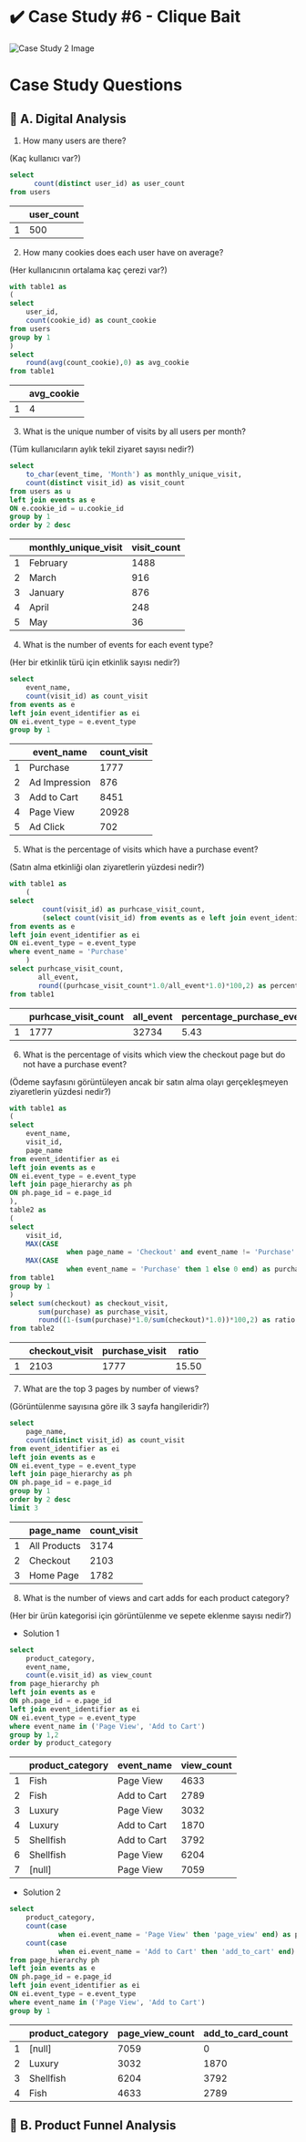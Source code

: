 # :heavy_check_mark: Case Study #6 - Clique Bait
![Case Study 2 Image](https://8weeksqlchallenge.com/images/case-study-designs/6.png)

# Case Study Questions

## :pushpin: A. Digital Analysis

1. How many users are there?

(Kaç kullanıcı var?)
````sql
select 
      count(distinct user_id) as user_count 
from users
````
|       | user_count |
|-------|------------|
|   1   |    500     |

2. How many cookies does each user have on average?

(Her kullanıcının ortalama kaç çerezi var?)
````sql
with table1 as 
(
select 
	user_id,
	count(cookie_id) as count_cookie	
from users 
group by 1
)
select 
	round(avg(count_cookie),0) as avg_cookie
from table1
````
|       | avg_cookie |
|-------|------------|
|   1   |     4      |

3. What is the unique number of visits by all users per month?

(Tüm kullanıcıların aylık tekil ziyaret sayısı nedir?)
````sql
select 
	to_char(event_time, 'Month') as monthly_unique_visit,
	count(distinct visit_id) as visit_count
from users as u
left join events as e
ON e.cookie_id = u.cookie_id
group by 1
order by 2 desc
````

|       | monthly_unique_visit | visit_count |
|-------|----------------------|-------------|
|   1   |      February        |     1488    |
|   2   |      March           |     916     |
|   3   |      January         |     876     |
|   4   |      April           |     248     |
|   5   |      May             |     36      |

4. What is the number of events for each event type?

(Her bir etkinlik türü için etkinlik sayısı nedir?)
````sql
select 
	event_name,
	count(visit_id) as count_visit
from events as e
left join event_identifier as ei
ON ei.event_type = e.event_type
group by 1
````
|       |  event_name   | count_visit |
|-------|---------------|-------------|
|   1   |   Purchase    |     1777    |
|   2   | Ad Impression |     876     |
|   3   | Add to Cart   |     8451    |
|   4   |  Page View    |    20928    |
|   5   |   Ad Click    |     702     |

5. What is the percentage of visits which have a purchase event?

(Satın alma etkinliği olan ziyaretlerin yüzdesi nedir?)
````sql
with table1 as 
	(
select  
		count(visit_id) as purhcase_visit_count,
		(select count(visit_id) from events as e left join event_identifier as ei ON ei.event_type = e.event_type) as all_event
from events as e
left join event_identifier as ei
ON ei.event_type = e.event_type
where event_name = 'Purchase'
	)
select purhcase_visit_count,
	   all_event,
	   round((purhcase_visit_count*1.0/all_event*1.0)*100,2) as percentage_purchase_event
from table1 
````
|       | purhcase_visit_count | all_event | percentage_purchase_event |
|-------|----------------------|-----------|---------------------------|
|   1   |        1777          |   32734   |           5.43            |

6. What is the percentage of visits which view the checkout page but do not have a purchase event?

(Ödeme sayfasını görüntüleyen ancak bir satın alma olayı gerçekleşmeyen ziyaretlerin yüzdesi nedir?)
````sql
with table1 as 
(
select 
	event_name,
	visit_id,
	page_name
from event_identifier as ei
left join events as e 
ON ei.event_type = e.event_type  
left join page_hierarchy as ph
ON ph.page_id = e.page_id	
),
table2 as 
(
select 
	visit_id,
	MAX(CASE 
			  when page_name = 'Checkout' and event_name != 'Purchase' then 1 else 0 end) as checkout,
	MAX(CASE 
			  when event_name = 'Purchase' then 1 else 0 end) as purchase 
from table1
group by 1
)
select sum(checkout) as checkout_visit,
	   sum(purchase) as purchase_visit,
	   round((1-(sum(purchase)*1.0/sum(checkout)*1.0))*100,2) as ratio
from table2 
````
|       | checkout_visit | purchase_visit |  ratio  |
|-------|----------------|----------------|---------|
|   1   |      2103      |      1777      |  15.50  |

7. What are the top 3 pages by number of views?

(Görüntülenme sayısına göre ilk 3 sayfa hangileridir?)
````sql
select 
	page_name,
	count(distinct visit_id) as count_visit
from event_identifier as ei
left join events as e 
ON ei.event_type = e.event_type  
left join page_hierarchy as ph
ON ph.page_id = e.page_id	
group by 1
order by 2 desc
limit 3
````
|       |  page_name   | count_visit |
|-------|--------------|-------------|
|   1   | All Products |     3174    |
|   2   |   Checkout   |     2103    |
|   3   |   Home Page  |     1782    |

8. What is the number of views and cart adds for each product category?

(Her bir ürün kategorisi için görüntülenme ve sepete eklenme sayısı nedir?)

* Solution 1 
````sql
select 
	product_category,
	event_name,
	count(e.visit_id) as view_count
from page_hierarchy ph
left join events as e 
ON ph.page_id = e.page_id
left join event_identifier as ei
ON ei.event_type = e.event_type
where event_name in ('Page View', 'Add to Cart')
group by 1,2
order by product_category
````
|       | product_category |  event_name  | view_count |
|-------|------------------|--------------|------------|
|   1   |       Fish       |   Page View  |    4633    |
|   2   |       Fish       | Add to Cart  |    2789    |
|   3   |      Luxury      |   Page View  |    3032    |
|   4   |      Luxury      | Add to Cart  |    1870    |
|   5   |    Shellfish     | Add to Cart  |    3792    |
|   6   |    Shellfish     |   Page View  |    6204    |
|   7   |     [null]       |   Page View  |    7059    |

* Solution 2
````sql
select 
	product_category,
	count(case 
	 		when ei.event_name = 'Page View' then 'page_view' end) as page_view_count,
	count(case
		 	when ei.event_name = 'Add to Cart' then 'add_to_cart' end) as add_to_card_count
from page_hierarchy ph
left join events as e 
ON ph.page_id = e.page_id
left join event_identifier as ei
ON ei.event_type = e.event_type
where event_name in ('Page View', 'Add to Cart')
group by 1
````
|       | product_category | page_view_count | add_to_card_count |
|-------|------------------|-----------------|-------------------|
|   1   |      [null]      |       7059      |         0         |
|   2   |      Luxury      |       3032      |        1870       |
|   3   |    Shellfish     |       6204      |        3792       |
|   4   |       Fish       |       4633      |        2789       |


## :pushpin: B. Product Funnel Analysis


